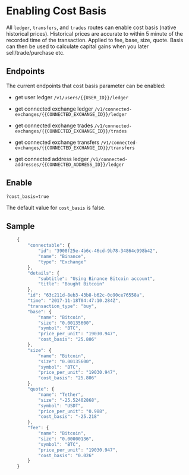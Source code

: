 # Enabling Cost Basis 

All `ledger`, `transfers`, and `trades` routes can enable cost basis (native historical prices). Historical prices are accurate to within 5 minute of the recorded time of the transaction. Applied to fee, base, size, quote. Basis can then be used to calculate capital gains when you later sell/trade/purchase etc.

## Endpoints

The current endpoints that cost basis parameter can be enabled:

* get user ledger `/v1/users/{{USER_ID}}/ledger`

* get connected exchange ledger `/v1/connected-exchanges/{{CONNECTED_EXCHANGE_ID}}/ledger`

* get connected exchange trades `/v1/connected-exchanges/{{CONNECTED_EXCHANGE_ID}}/trades`

* get connected exchange transfers `/v1/connected-exchanges/{{CONNECTED_EXCHANGE_ID}}/transfers`

* get connected address ledger `/v1/connected-addresses/{{CONNECTED_ADDRESS_ID}}/ledger`

## Enable

```
?cost_basis=true
```

The default value for `cost_basis` is false.

## Sample

```javascript 
    {
        "connectable": {
            "id": "3908f25e-4b6c-46cd-9b78-34864c998b42",
            "name": "Binance",
            "type": "Exchange"
        },
        "details": {
            "subtitle": "Using Binance Bitcoin account",
            "title": "Bought Bitcoin"
        },
        "id": "63c211d-8eb3-43b8-b62c-0o90ce76558a",
        "time": "2017-11-18T04:47:10.284Z",
        "transaction_type": "buy",
        "base": {
            "name": "Bitcoin",
            "size": "0.00135600",
            "symbol": "BTC",
            "price_per_unit": "19030.947",
            "cost_basis": "25.806"
        },
        "size": {
            "name": "Bitcoin",
            "size": "0.00135600",
            "symbol": "BTC",
            "price_per_unit": "19030.947",
            "cost_basis": "25.806"
        },
        "quote": {
            "name": "Tether",
            "size": "-25.52402868",
            "symbol": "USDT",
            "price_per_unit": "0.988",
            "cost_basis": "-25.218"
        },
        "fee": {
            "name": "Bitcoin",
            "size": "0.00000136",
            "symbol": "BTC",
            "price_per_unit": "19030.947",
            "cost_basis": "0.026"
        }
    }
```
